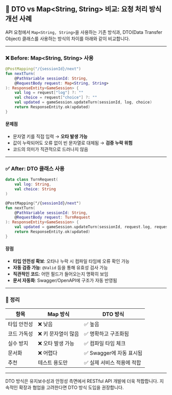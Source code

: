 ## 🧾 DTO vs Map<String, String> 비교: 요청 처리 방식 개선 사례

API 요청에서 `Map<String, String>`을 사용하는 기존 방식과,
DTO(Data Transfer Object) 클래스를 사용하는 방식의 차이를 아래와 같이 비교합니다.

---

### ❌ Before: Map<String, String> 사용

```kotlin
@PostMapping("/{sessionId}/next")
fun nextTurn(
    @PathVariable sessionId: String,
    @RequestBody request: Map<String, String>
): ResponseEntity<GameSession> {
    val log = request["log"] ?: ""
    val choice = request["choice"] ?: ""
    val updated = gameSession.updateTurn(sessionId, log, choice)
    return ResponseEntity.ok(updated)
}
```

#### 문제점
- 문자열 키를 직접 입력 → **오타 발생 가능**
- 값이 누락되어도 오류 없이 빈 문자열로 대체됨 → **검증 누락 위험**
- 코드의 의미가 직관적으로 드러나지 않음

---

### ✅ After: DTO 클래스 사용

```kotlin
data class TurnRequest(
    val log: String,
    val choice: String
)

@PostMapping("/{sessionId}/next")
fun nextTurn(
    @PathVariable sessionId: String,
    @RequestBody request: TurnRequest
): ResponseEntity<GameSession> {
    val updated = gameSession.updateTurn(sessionId, request.log, request.choice)
    return ResponseEntity.ok(updated)
}
```

#### 장점
- **타입 안전성 확보**: 오타나 누락 시 컴파일 타임에 오류 확인 가능
- **자동 검증 가능**: `@Valid` 등을 통해 유효성 검사 가능
- **직관적인 코드**: 어떤 필드가 들어오는지 명확히 보임
- **문서 자동화**: Swagger/OpenAPI에 구조가 자동 반영됨

---

### 📌 정리

| 항목 | Map 방식 | DTO 방식 |
|------|----------|----------|
| 타입 안전성 | ❌ 낮음 | ✅ 높음 |
| 코드 가독성 | ❌ 키 문자열이 많음 | ✅ 명확하고 구조화됨 |
| 실수 방지 | ❌ 오타 발생 가능 | ✅ 컴파일 타임 체크 |
| 문서화 | ❌ 어렵다 | ✅ Swagger에 자동 표시됨 |
| 추천 | 테스트 용도만 | ✅ 실제 서비스 적용에 적합 |

---

DTO 방식은 유지보수성과 안정성 측면에서 RESTful API 개발에 더욱 적합합니다.
지속적인 확장과 협업을 고려한다면 DTO 방식 도입을 권장합니다.

